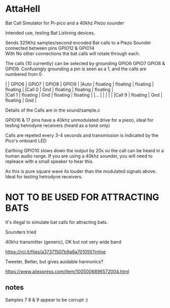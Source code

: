 # AttaHell
Bat Call Simulator for Pi-pico and a 40khz Piezo sounder

Intended use, testing Bat Listining devices.

Sends 325Khz samples/second encoded Bat calls to a Piezo Sounder connected between pins GPIO12 & GPIO14  
With No other connections the bat calls will rotate through each. 

The calls (10 currently) can be selected by grounding GPIO6 GPIO7 GPIO8 & GPIO9.
Confusingly grounding a pin is seen as a 1, and the calls are numbered from 0

|       | GPIO6    | GPIO7    | GPIO8    | GPIO9 |
|Auto   | floating | floating | floating | floating |
|Call 0 | Gnd      | floating | floating | floating |      
|Call 1 | floating | Gnd      | floating | floating |
|...    |          | | | |
|Call 9 | floating | Gnd    | floating | Gnd |

Details of the Calls are in the sound/sample.c 

GPIO16 & 17 pins have a 40khz unmodulated drive for a piezo, ideal for testing hetrodyne receivers (heard as a tone only)

Calls are repeted every 3-4 seconds and transmission is indicated by the Pico's onboard LED

Earthing GPIO10 slows down the output by 20x so the call can be heard in a human audio range.  If you are using a 40khz sounder, you will need to repleace with a small speaker to hear this. 

As this is pure square wave its louder than the modulated signals above. Ideal for testing hetrodyne receivers.

# NOT TO BE USED FOR ATTRACTING BATS # 
It's illegal to simulate bat calls for attracting bats.

Sounders tried 

40khz transmitter (generic), OK but not very wide band

https://rcl.lt/files/a37371507b9a8a701055?inline

Tweeter, Better, but gives auidable harmonics?

https://www.aliexpress.com/item/1005006896572004.html

## notes ##
Samples 7 8 & 9 appear to be corrupt :) 

